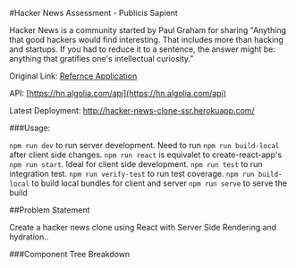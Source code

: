 #Hacker News Assessment - Publicis Sapient

Hacker News is a community started by Paul Graham for sharing &quot;Anything that good hackers
would find interesting. That includes more than hacking and startups. If you had to reduce it to a
sentence, the answer might be: anything that gratifies one&#39;s intellectual curiosity.&quot; 

Original Link: [Refernce Application](https://news.ycombinator.com/) 

API: [https://hn.algolia.com/api](https://hn.algolia.com/api)

Latest Deployment: http://hacker-news-clone-ssr.herokuapp.com/

###Usage:

`npm run dev` to run server development. Need to run `npm run build-local` after client side changes.
`npm run react` is equivalet to create-react-app's `npm run start`. Ideal for client side development.
`npm run test` to run integration test.
`npm run verify-test` to run test coverage.
`npm run build-local` to build local bundles for client and server
`npm run serve` to serve the build



##Problem Statement

Create a hacker news clone using React with Server Side Rendering and hydration..

###Component Tree Breakdown

<Shell>
  <App store={currentPage, articles: [article, article]} >
    <NewsDashboard>
      <NewsArticleList {articles}>
        <NewsArticle {articles[article]}>
          <Comments {article}>
          <VoteCount {article}>
          <UpVote {article}>
          <Hide {article}>
          <AuthorName {article}>
          <AuthorWebsite {article}>
          <Time {article}>
          <Title {article}>
        </NewsArticle>
        <NewsArticle>...</NewsArticle>
      </NewsArticleList>
      <NewsArticleNavigation>
        <NextPost {currentPage} >
        <PrevPost {currentPage} >
      </NewsArticleNavigation>
      <Graph>TBD</Grapph>
    </NewsDashboard>
  </App>
</Shell>

#Server Side Rendering

Stage 1:
1) Users access Hacker-News-Clone dashboard
2) Express.js server will intercept '/' request
2) DataFetch module will make an api call
4) Create a store with raw data and processed the data
5) Render <App /> to string with store data
6) Content replacement of <div root> and expose raw data as {initialData} in window scope

Stage 2:
1) Respond based on page query
2) Mem-Cache response


#Client Side Rendering

Stage 1:
1) Users access Hacker-News-Clone dashboard
2) Server responds with initial markup and initial data
3) Create a store and process initial data
4) Merge data with local app data (hidden articles, upvotes)
5) Hydra <App /> with store data

Stage 2:
1) Set up Service Worker
2) Enhancements, SEO & Accessibility

#Deployment

#API's

Fetch Pages -> https://hn.algolia.com/api/v1/search?tags=story&page=&hitsPerPage=30


